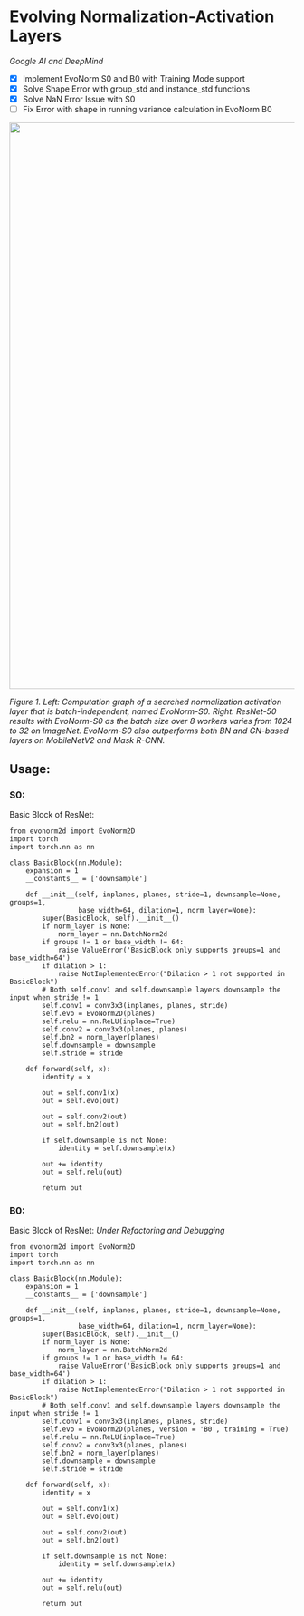 # Evolving Normalization-Activation Layers

*Google AI and DeepMind*

- [x] Implement EvoNorm S0 and B0 with Training Mode support
- [x] Solve Shape Error with group_std and instance_std functions
- [x] Solve NaN Error Issue with S0
- [ ] Fix Error with shape in running variance calculation in EvoNorm B0

<div style="text-align:center"><img src ="figures/evonorm.PNG"  width="1000"/></div>
<p>
<em>Figure 1. Left: Computation graph of a searched normalization activation layer that is batch-independent, named EvoNorm-S0.      Right: ResNet-50 results with EvoNorm-S0 as the batch size over 8 workers varies from 1024 to 32 on ImageNet. EvoNorm-S0 also outperforms both BN and GN-based layers on MobileNetV2 and Mask R-CNN.
</em>
</p>

## Usage: 

### S0:

Basic Block of ResNet:

```
from evonorm2d import EvoNorm2D
import torch
import torch.nn as nn

class BasicBlock(nn.Module):
    expansion = 1
    __constants__ = ['downsample']

    def __init__(self, inplanes, planes, stride=1, downsample=None, groups=1,
                 base_width=64, dilation=1, norm_layer=None):
        super(BasicBlock, self).__init__()
        if norm_layer is None:
            norm_layer = nn.BatchNorm2d
        if groups != 1 or base_width != 64:
            raise ValueError('BasicBlock only supports groups=1 and base_width=64')
        if dilation > 1:
            raise NotImplementedError("Dilation > 1 not supported in BasicBlock")
        # Both self.conv1 and self.downsample layers downsample the input when stride != 1
        self.conv1 = conv3x3(inplanes, planes, stride)
        self.evo = EvoNorm2D(planes)
        self.relu = nn.ReLU(inplace=True)
        self.conv2 = conv3x3(planes, planes)
        self.bn2 = norm_layer(planes)
        self.downsample = downsample
        self.stride = stride

    def forward(self, x):
        identity = x

        out = self.conv1(x)
        out = self.evo(out)

        out = self.conv2(out)
        out = self.bn2(out)

        if self.downsample is not None:
            identity = self.downsample(x)

        out += identity
        out = self.relu(out)

        return out
```

### B0:

Basic Block of ResNet:
*Under Refactoring and Debugging*

```
from evonorm2d import EvoNorm2D
import torch
import torch.nn as nn

class BasicBlock(nn.Module):
    expansion = 1
    __constants__ = ['downsample']

    def __init__(self, inplanes, planes, stride=1, downsample=None, groups=1,
                 base_width=64, dilation=1, norm_layer=None):
        super(BasicBlock, self).__init__()
        if norm_layer is None:
            norm_layer = nn.BatchNorm2d
        if groups != 1 or base_width != 64:
            raise ValueError('BasicBlock only supports groups=1 and base_width=64')
        if dilation > 1:
            raise NotImplementedError("Dilation > 1 not supported in BasicBlock")
        # Both self.conv1 and self.downsample layers downsample the input when stride != 1
        self.conv1 = conv3x3(inplanes, planes, stride)
        self.evo = EvoNorm2D(planes, version = 'B0', training = True)
        self.relu = nn.ReLU(inplace=True)
        self.conv2 = conv3x3(planes, planes)
        self.bn2 = norm_layer(planes)
        self.downsample = downsample
        self.stride = stride

    def forward(self, x):
        identity = x

        out = self.conv1(x)
        out = self.evo(out)

        out = self.conv2(out)
        out = self.bn2(out)

        if self.downsample is not None:
            identity = self.downsample(x)

        out += identity
        out = self.relu(out)

        return out
```
